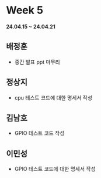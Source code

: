 # Week 5
**24.04.15 ~ 24.04.21**
   
## 배정훈   
*  중간 발표 ppt 마무리   
## 정상지   
*  cpu 테스트 코드에 대한 명세서 작성
## 김남호   
* GPIO 테스트 코드 작성
## 이민성   
*  GPIO 테스트 코드에 대한 명세서 작성
